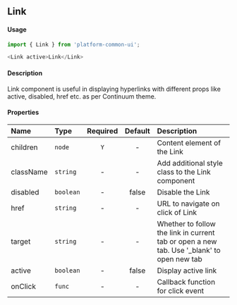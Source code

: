 ## Link
#### Usage
```javascript
import { Link } from 'platform-common-ui';
```
```js
<Link active>Link</Link>
```

#### Description
Link component is useful in displaying hyperlinks with different props like active, disabled, href etc. as per Continuum theme.

#### Properties
Name       | Type               | Required | Default | Description       
:--------- | :----------------- | :------: | :-----: | :-----------
children   | `node`             | `Y`      | -       | Content element of the Link
className  | `string`           | -        | -       | Add additional style class to the Link component
disabled   | `boolean`          | -        | false   | Disable the Link
href       | `string`           | -        | -       | URL to navigate on click of Link
target     | `string`           | -        | -       | Whether to follow the link in current tab or open a new tab. Use '_blank' to open new tab
active     | `boolean`          | -        | false   | Display active link
onClick    | `func`             | -        | -       | Callback function for click event